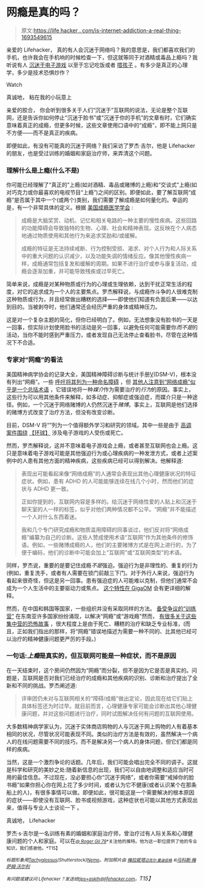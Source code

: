 # 网瘾是真的吗？

> 原文:[https://life hacker . com/is-internet-addiction-a-real-thing-1693549615](https://lifehacker.com/is-internet-addiction-a-real-thing-1693549615)

亲爱的 Lifehacker，
真的有人会沉迷于网络吗？我的意思是，我们都喜欢我们的手机，也许我会在手机响的时候检查一下，但这就等同于对酒精或毒品上瘾吗？我听说有人 [沉迷于电子游戏](http://www.newsweek.com/south-koreas-video-game-addiction-68309) 以至于忘记吃饭或者 [喂孩子](http://www.thedailybeast.com/articles/2014/07/21/love-child-game-over-internet-addicts-let-their-baby-starve-to-death.html) 。有多少是真正的心理学，多少是技术恐惧炒作？

Watch

真诚地，
粘在我的小玩意上

亲爱的胶合，
你会听到很多关于人们“沉迷于”互联网的说法，无论是整个互联网，还是告诉你如何停止“沉迷于脸书”或“沉迷于你的手机”的文章有时，它们确实意味着真正的成瘾，但更多时候，这些文章使用口语中的“成瘾”，即不能上网只是不方便——而不是真正的疾病。

即便如此，有没有可能真的沉迷于网络？我们采访了罗杰·吉尔，他是 Lifehacker 的朋友，也是受过训练的婚姻和家庭治疗师，来弄清这个问题。

### 理解什么是上瘾(什么不是)

你可能已经理解了“真正的”上瘾(如对酒精、毒品或赌博的上瘾)和“交谈式”上瘾(如对巧克力或你最喜欢的电视节目“上瘾”)之间的区别。即便如此，要了解互联网“成瘾”是否属于其中一个(或两个)类别，我们需要了解成瘾是如何量化的。幸运的是，有一个非常具体的定义。根据 [美国成瘾医学学会](http://www.asam.org/for-the-public/definition-of-addiction) :

> 成瘾是大脑奖赏、动机、记忆和相关电路的一种主要的慢性疾病。这些回路的功能障碍会导致独特的生物、心理、社会和精神表现。这反映在个人病态地通过物质使用和其他行为来追求奖励和/或缓解。
> 
> 成瘾的特征是无法持续戒断、行为控制受损、渴求、对个人行为和人际关系中的重大问题的认识减少，以及功能失调的情绪反应。像其他慢性疾病一样，成瘾通常包括复发和缓解的周期。如果不进行治疗或参与康复活动，成瘾会逐渐加重，并可能导致残疾或过早死亡。

简单来说，成瘾是对某种物质或行为的心理或生理依赖，达到干扰正常生活的程度，对它的追求成为一个人的主要焦点。罗杰解释说，与成瘾作斗争的人很难克制这种物质或行为，并且经常做出糟糕的选择——即使他们知道有负面后果——以达到目的。当被剥夺时，他们通常还会经历严重的身体或精神压力。

这是对一个复杂主题的简化，但你已经明白了。例如，无法想象没有脸书的一天是一回事，但实际计划使用脸书的活动是另一回事，以避免任何可能需要你*而不是*的活动，当你不能时感到严重压力，或者发现自己无法停止查看脸书，尽管在这种情况下不合适。

### 专家对“网瘾”的看法

美国精神病学协会的记录大全，美国精神障碍诊断与统计手册[V](http://www.dsm5.org/Pages/Default.aspx)(DSM-V)，根本没有列出“网瘾”。一些 [呼吁将其列为一种命名障碍](http://ajp.psychiatryonline.org/doi/full/10.1176/appi.ajp.2007.07101556) ，但 [其他人注意到“网络成瘾”似乎是一个总括术语](http://onlinelibrary.wiley.com/doi/10.1111/add.12554/full) ，它错误地将一种*媒介*作为需要治疗的*行为*的原因。事实上，这些行为可以用其他条件来解释，如多动症、抑郁症或强迫症，而媒介只是一种途径。例如，一个沉迷于网络赌博的人仍然沉迷于*赌博*。事实上，互联网是他们选择的赌博方式改变了治疗方法，但没有改变诊断。

目前，DSM-V 将“”列为一个值得额外学习和研究的领域。其中一些是由于 [高调](http://www.thedailybeast.com/articles/2014/07/21/love-child-game-over-internet-addicts-let-their-baby-starve-to-death.html) [案件围绕](http://www.foxnews.com/us/2011/06/03/new-mexico-mom-gets-25-years-for-starving-daughter/) [【环球】](http://www.nydailynews.com/news/world/xbox-addict-chris-staniforth-killed-blood-clot-marathon-gaming-session-england-article-1.162095) 涉及电子游戏的人受伤或死亡。

然而，罗杰解释说，这并不意味着电子游戏会上瘾，或者甚至互联网也会上瘾。这只是意味着电子游戏可能是其他强迫行为或心理疾病的一种发泄方式，或者上述案例中的人患有其他方面的精神疾病，这些疾病已经可以得到解决。他解释道:

> 表现出可能看起来像“网络成瘾”的人通常会表现出其他心理健康状况的特征症状。例如，患有 ADHD 的人可能能够连续在线几个小时，然而他们的症状与 ADHD 更一致。
> 
> 正如你提到的，互联网内容是多样的。给沉迷于网络性爱的人贴上和沉迷于聊天室的人一样的标签，似乎对他们两种情况都不公平。“网瘾”并不能描述一个人对什么东西着迷。
> 
> 我和几个专门研究成瘾和物质滥用障碍的同事谈过，他们反对将“网络成瘾”编纂为自己的诊断。这些人赞成使用术语“互联网”作为其他条件的修饰语。例如，一些赌博成瘾的人，他们的主要赌博方式是在网上进行的，为了便于编码，他们的诊断中可能会加上“互联网”或“互联网类型”的术语。

同样，罗杰说，重要的是要记住成瘾*不是*强迫。强迫行为是非理性的、重复的行为(例如，重复洗手，或者有人需要在锁门前敲三下门。对于外行人来说，强迫行为看起来很奇怪，但这是另一回事。患有强迫症的人可能难以克制，但他们通常不会成为一个人生活中的主要驱动力或焦点。 [这个特性在 GigaOM](https://gigaom.com/2015/01/26/is-internet-addiction-real/) 会有更详细的解释。

然而，在中国和韩国等国家，一些组织并没有采取同样的方法。 [备受争议的“训练营”](http://www.wired.com/2010/01/ff_internetaddiction/all/) 在东南亚许多国家纷纷涌现，以解决“网瘾”或“游戏瘾”然而， [有很多关于这些集中营的恐怖故事](http://abcnews.go.com/Lifestyle/dark-deadly-side-chinas-internet-addiction-camps/story?id=24282781) ，很大程度上是由于死亡、糟糕的治疗和缺乏专业标准，(而且，正如我们指出的那样，将“网瘾”错误地描述为需要一种不同的、比其他已经可以治疗的精神健康问题更严厉的手段。)

### 一句话:*上瘾*是真实的，但互联网可能是一种症状，而不是原因

在一天结束时，这个房间仍然因为“网瘾”而分裂，但不是因为它是否是真实的。问题是，互联网是否对我们已经治疗的成瘾和其他疾病的识别、诊断和治疗提出了全新和不同的挑战。罗杰阐述道:

> 评审团仍未对与互联网相关的“障碍/成瘾”做出定论，因此现在给它们贴上具体标签还为时过早。就目前而言，心理健康专家可能会诊断出其他心理健康问题，并对这些问题进行治疗，同时试图解决任何有问题的互联网使用。

大多数精神病学家认为，沉迷于实体商店购物的人与沉迷于网上购物的人有着基本相同的状况，尽管状况可能表现不同。类似的治疗方法是有效的，虽然解决一个病人的在线问题需要不同的技巧，而不是解决另一个病人的身体问题，但它们都是同样的疾病。

当然，这是一个激烈争论的话题。几年后，我们可能会唱出完全不同的调子。这就是科学和研究的美妙之处:随着新信息的出现，我们可以自由地调整和适应当时可用的最佳信息。不过现在，没必要担心你“沉迷于网络”，或者你需要“戒掉你的脸书瘾”如果你担心你在网上花了多少时间，或者认为它不健康(或者认识某个在那条船上的人)，有很多事情可以做。即便如此，很可能这是一个需要解决的根本原因的症状——即使没有互联网、脸书或视频游戏，这种症状也可能以其他方式表现出来，值得与专业人士谈论一下 。

真诚地，
Lifehacker

罗杰·s·吉尔是一名训练有素的婚姻和家庭治疗师，曾治疗过有人际关系和心理健康问题的个人和家庭。可以在[<small>*@ Roger Gil 79*</small>](http://twitter.com/rogergil79)<small>*关注他的推特。他为这一职位提供了他的专业知识，我们感谢他。*T15】</small>

<small>*标题形象用*</small>[<small>*Tachyglossus*</small>](http://www.shutterstock.com/pic-137006864/stock-vector-teen-boy-working-on-laptop-vector-background.html?src=zYRKWzz82unzUg0v3B0hdA-1-45)<small>*(Shutterstock)*</small>[<small>*Nemo*</small>](http://pixabay.com/en/monkey-ape-black-silhouette-animal-303300/)<small>*。附加照片由*</small> [<small>*梅拉妮塔*</small>](https://www.flickr.com/photos/melloveschallah/4864402224)<small>*[<small>*迈克尔·曼迪伯格*</small>](https://www.flickr.com/photos/theredproject/3686402702) <small>*和*</small>[*马科斯·梅萨姆·沃尔利*](http://www.shutterstock.com/pic.mhtml?id=224707915&src=id)*</small>

*<small>有问题或建议问 Lifehacker？发送给</small>*[*<small>tips+asklh@lifehacker.com</small>*](mailto:tips+asklh@lifehacker.com)*<small>。</small>T15】*